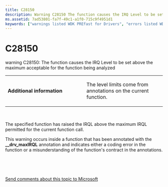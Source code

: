 ```yaml
---
title: C28150
description: Warning C28150 The function causes the IRQ Level to be set above the maximum acceptable for the function being analyzed.
ms.assetid: 7ad53801-fa7f-49c1-a1f0-715c9f4951d1
keywords: ["warnings listed WDK PREfast for Drivers", "errors listed WDK PREfast for Drivers"]
---
```


# C28150


warning C28150: The function causes the IRQ Level to be set above the maximum acceptable for the function being analyzed

<table>
<colgroup>
<col width="50%" />
<col width="50%" />
</colgroup>
<tbody>
<tr class="odd">
<td align="left"><p><strong>Additional information</strong></p></td>
<td align="left"><p>The level limits come from annotations on the current function.</p></td>
</tr>
</tbody>
</table>

 

The specified function has raised the IRQL above the maximum IRQL permitted for the current function call.

This warning occurs inside a function that has been annotated with the **\_\_drv\_maxIRQL** annotation and indicates either a coding error in the function or a misunderstanding of the function's contract in the annotations.

 

 

[Send comments about this topic to Microsoft](mailto:wsddocfb@microsoft.com?subject=Documentation%20feedback%20[devtest\devtest]:%20C28150%20%20RELEASE:%20%2811/17/2016%29&body=%0A%0APRIVACY%20STATEMENT%0A%0AWe%20use%20your%20feedback%20to%20improve%20the%20documentation.%20We%20don't%20use%20your%20email%20address%20for%20any%20other%20purpose,%20and%20we'll%20remove%20your%20email%20address%20from%20our%20system%20after%20the%20issue%20that%20you're%20reporting%20is%20fixed.%20While%20we're%20working%20to%20fix%20this%20issue,%20we%20might%20send%20you%20an%20email%20message%20to%20ask%20for%20more%20info.%20Later,%20we%20might%20also%20send%20you%20an%20email%20message%20to%20let%20you%20know%20that%20we've%20addressed%20your%20feedback.%0A%0AFor%20more%20info%20about%20Microsoft's%20privacy%20policy,%20see%20http://privacy.microsoft.com/default.aspx. "Send comments about this topic to Microsoft")




